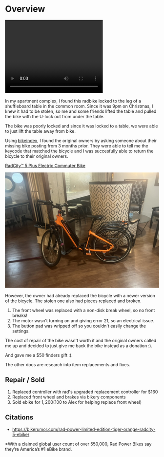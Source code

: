 # Overview

<video autoplay width="320" height="240" controls loop>
   <source src="vids/breaking-ulock.mov"> 
   Your browser does not support the video tag.
</video>

In my apartment complex, I found this radbike locked to the leg of a shuffleboard table in the common room. Since it was 9pm on Christmas, I knew it had to be stolen, so me and some friends lifted the table and pulled the bike with the U-lock out from under the table. 

The bike was poorly locked and since it was locked to a table, we were able to just lift the table away from bike. 

Using [bikeindex](https://bikeindex.org/), I found the original owners by asking someone about their missing bike posting from 3 months prior. They were able to tell me the keycode that matched the bicycle and I was succesfully able to return the bicycle to their original owners. 

[RadCity™ 5 Plus Electric Commuter Bike](https://www.radpowerbikes.com/products/radcity-plus-electric-commuter-bike)


![alt text](images/found-rad-bike.jpeg)

However, the owner had already replaced the bicycle with a newer version of the bicycle. The stolen one also had pieces replaced and broken. 

1. The front wheel was replaced with a non-disk break wheel, so no front breaks! 
2. The motor wasn't turning on and giving error 21, so an electrical issue. 
3. The button pad was wripped off so you couldn't easily change the settings.

The cost of repair of the bike wasn't worth it and the original owners called me up and decided to just give me back the bike instead as a donation :).

And gave me a $50 finders gift :). 

The other docs are research into item replacements and fixes.

## Repair / Sold

1. Replaced controller with rad's upgraded replacement controller for $160
2. Replaced front wheel and brakes via bikery components
3. Sold ebike for $1,200 ($100 to Alex for helping replace front wheel)

## Citations

- https://bikerumor.com/rad-power-limited-edition-tiger-orange-radcity-5-ebike/


*With a claimed global user count of over 550,000, Rad Power Bikes say they’re America’s #1 eBike brand.
